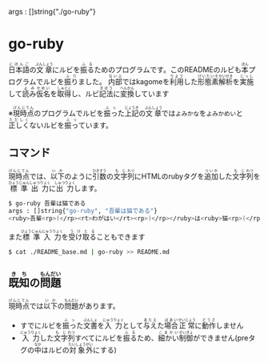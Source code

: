 args : []string{"./go-ruby"}
# go-ruby

<ruby>日本語<rp>(</rp><rt>にほんご</rt><rp>)</rp></ruby>の<ruby>文章<rp>(</rp><rt>ぶんしょう</rt><rp>)</rp></ruby>にルビを<ruby>振る<rp>(</rp><rt>ふる</rt><rp>)</rp></ruby>ためのプログラムです。このREADMEのルビも<ruby>本<rp>(</rp><rt>ほん</rt><rp>)</rp></ruby>プログラムでルビを<ruby>振り<rp>(</rp><rt>ふり</rt><rp>)</rp></ruby>ました。
<ruby>内部<rp>(</rp><rt>ないぶ</rt><rp>)</rp></ruby>ではkagomeを<ruby>利用<rp>(</rp><rt>りよう</rt><rp>)</rp></ruby>した<ruby>形態素<rp>(</rp><rt>けいたいそ</rt><rp>)</rp></ruby><ruby>解析<rp>(</rp><rt>かいせき</rt><rp>)</rp></ruby>を<ruby>実施<rp>(</rp><rt>じっし</rt><rp>)</rp></ruby>して<ruby>読み<rp>(</rp><rt>よみ</rt><rp>)</rp></ruby><ruby>仮名<rp>(</rp><rt>かめい</rt><rp>)</rp></ruby>を<ruby>取得<rp>(</rp><rt>しゅとく</rt><rp>)</rp></ruby>し、ルビ<ruby>記法<rp>(</rp><rt>きほう</rt><rp>)</rp></ruby>に<ruby>変換<rp>(</rp><rt>へんかん</rt><rp>)</rp></ruby>しています

※<ruby>現時点<rp>(</rp><rt>げんじてん</rt><rp>)</rp></ruby>のプログラムでルビを<ruby>振っ<rp>(</rp><rt>ふっ</rt><rp>)</rp></ruby>た<ruby>上記<rp>(</rp><rt>じょうき</rt><rp>)</rp></ruby>の<ruby>文章<rp>(</rp><rt>ぶんしょう</rt><rp>)</rp></ruby>では`よみかな`を`よみかめい`と<ruby>正しく<rp>(</rp><rt>ただしく</rt><rp>)</rp></ruby>ないルビを<ruby>振っ<rp>(</rp><rt>ふっ</rt><rp>)</rp></ruby>ています。

## コマンド

<ruby>現時点<rp>(</rp><rt>げんじてん</rt><rp>)</rp></ruby>では、<ruby>以下<rp>(</rp><rt>いか</rt><rp>)</rp></ruby>のように<ruby>引数<rp>(</rp><rt>ひきすう</rt><rp>)</rp></ruby>の<ruby>文字<rp>(</rp><rt>もじ</rt><rp>)</rp></ruby><ruby>列<rp>(</rp><rt>れつ</rt><rp>)</rp></ruby>にHTMLのrubyタグを<ruby>追加<rp>(</rp><rt>ついか</rt><rp>)</rp></ruby>した<ruby>文字<rp>(</rp><rt>もじ</rt><rp>)</rp></ruby><ruby>列<rp>(</rp><rt>れつ</rt><rp>)</rp></ruby>を<ruby>標準<rp>(</rp><rt>ひょうじゅん</rt><rp>)</rp></ruby><ruby>出力<rp>(</rp><rt>しゅつりょく</rt><rp>)</rp></ruby>に<ruby>出力<rp>(</rp><rt>しゅつりょく</rt><rp>)</rp></ruby>します。

```bash
$ go-ruby 吾輩は猫である
args : []string{"go-ruby", "吾輩は猫である"}
<ruby>吾輩<rp>(</rp><rt>わがはい</rt><rp>)</rp></ruby>は<ruby>猫<rp>(</rp><rt>ねこ</rt><rp>)</rp></ruby>である

```

また<ruby>標準<rp>(</rp><rt>ひょうじゅん</rt><rp>)</rp></ruby><ruby>入力<rp>(</rp><rt>にゅうりょく</rt><rp>)</rp></ruby>を<ruby>受け取る<rp>(</rp><rt>うけとる</rt><rp>)</rp></ruby>こともできます

```bash
$ cat ./README_base.md | go-ruby >> README.md

```

## <ruby>既知<rp>(</rp><rt>きち</rt><rp>)</rp></ruby>の<ruby>問題<rp>(</rp><rt>もんだい</rt><rp>)</rp></ruby>

<ruby>現時点<rp>(</rp><rt>げんじてん</rt><rp>)</rp></ruby>では<ruby>以下<rp>(</rp><rt>いか</rt><rp>)</rp></ruby>の<ruby>問題<rp>(</rp><rt>もんだい</rt><rp>)</rp></ruby>があります。

* すでにルビを<ruby>振っ<rp>(</rp><rt>ふっ</rt><rp>)</rp></ruby>た<ruby>文書<rp>(</rp><rt>ぶんしょ</rt><rp>)</rp></ruby>を<ruby>入力<rp>(</rp><rt>にゅうりょく</rt><rp>)</rp></ruby>として<ruby>与え<rp>(</rp><rt>あたえ</rt><rp>)</rp></ruby>た<ruby>場合<rp>(</rp><rt>ばあい</rt><rp>)</rp></ruby><ruby>正常<rp>(</rp><rt>せいじょう</rt><rp>)</rp></ruby>に<ruby>動作<rp>(</rp><rt>どうさ</rt><rp>)</rp></ruby>しません
* <ruby>入力<rp>(</rp><rt>にゅうりょく</rt><rp>)</rp></ruby>した<ruby>文字<rp>(</rp><rt>もじ</rt><rp>)</rp></ruby><ruby>列<rp>(</rp><rt>れつ</rt><rp>)</rp></ruby>すべてにルビを<ruby>振る<rp>(</rp><rt>ふる</rt><rp>)</rp></ruby>ため、<ruby>細かい<rp>(</rp><rt>こまかい</rt><rp>)</rp></ruby><ruby>制御<rp>(</rp><rt>せいぎょ</rt><rp>)</rp></ruby>ができません(preタグの<ruby>中<rp>(</rp><rt>なか</rt><rp>)</rp></ruby>はルビの<ruby>対象<rp>(</rp><rt>たいしょう</rt><rp>)</rp></ruby><ruby>外<rp>(</rp><rt>がい</rt><rp>)</rp></ruby>にする)

